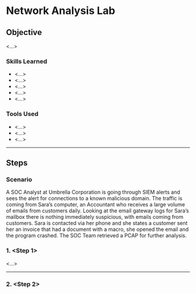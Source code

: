 # Network Analysis Lab

## Objective

<...>

### Skills Learned

- <...>
- <...>
- <...>
- <...>
- <...>

### Tools Used

- <...>
- <...>
- <...>

---
## Steps

### Scenario

A SOC Analyst at Umbrella Corporation is going through SIEM alerts and sees the alert for connections to a known malicious domain. The traffic is coming from Sara’s computer, an Accountant who receives a large volume of emails from customers daily. Looking at the email gateway logs for Sara’s mailbox there is nothing immediately suspicious, with emails coming from customers. Sara is contacted via her phone and she states a customer sent her an invoice that had a document with a macro, she opened the email and the program crashed. The SOC Team retrieved a PCAP for further analysis.

### 1. <Step 1>

<...>

---
### 2. <Step 2>

